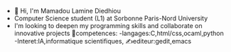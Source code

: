 - 👋 Hi, I'm Mamadou Lamine Diedhiou
- Computer Science student (L1) at Sorbonne Paris-Nord University
- I'm looking to deepen my programming skills and collaborate on innovative projects
🎀competences:
-langages:C,html/css,ocaml,python
-Interet:IA,informatique scientifiques,
✍️editeur:gedit,emacs




<!---
mamadoulaminediedhiou/mamadoulaminediedhiou is a ✨ special ✨ repository because its `README.md` (this file) appears on your GitHub profile.
You can click the Preview link to take a look at your changes.
--->

 
 
